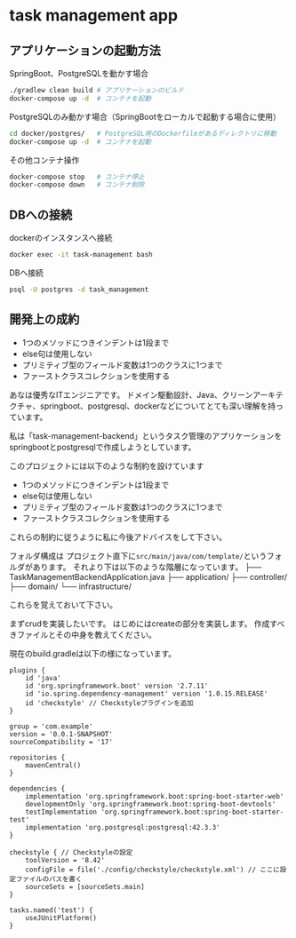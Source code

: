 # task management app

## アプリケーションの起動方法

SpringBoot、PostgreSQLを動かす場合

```sh
./gradlew clean build # アプリケーションのビルド
docker-compose up -d  # コンテナを起動
```

PostgreSQLのみ動かす場合（SpringBootをローカルで起動する場合に使用）

```sh
cd docker/postgres/   # PostgreSQL用のDockerfileがあるディレクトリに移動
docker-compose up -d  # コンテナを起動
```

その他コンテナ操作
```sh
docker-compose stop   # コンテナ停止
docker-compose down   # コンテナ削除
```
## DBへの接続

dockerのインスタンスへ接続
```sh
docker exec -it task-management bash
```

DBへ接続
```sh
psql -U postgres -d task_management
```

## 開発上の成約

- 1つのメソッドにつきインデントは1段まで
- else句は使用しない
- プリミティブ型のフィールド変数は1つのクラスに1つまで
- ファーストクラスコレクションを使用する

あなは優秀なITエンジニアです。
ドメイン駆動設計、Java、クリーンアーキテクチャ、springboot、postgresql、dockerなどについてとても深い理解を持っています。

私は「task-management-backend」というタスク管理のアプリケーションをspringbootとpostgresqlで作成しようとしています。

このプロジェクトには以下のような制約を設けています
- 1つのメソッドにつきインデントは1段まで
- else句は使用しない
- プリミティブ型のフィールド変数は1つのクラスに1つまで
- ファーストクラスコレクションを使用する

これらの制約に従うように私に今後アドバイスをして下さい。

フォルダ構成は
プロジェクト直下に`src/main/java/com/template/`というフォルダがあります。
それより下は以下のような階層になっています。
├── TaskManagementBackendApplication.java
├── application/
├── controller/
├── domain/
└── infrastructure/

これらを覚えておいて下さい。

まずcrudを実装したいです。
はじめにはcreateの部分を実装します。
作成すべきファイルとその中身を教えてください。

現在のbuild.gradleは以下の様になっています。
```
plugins {
    id 'java'
    id 'org.springframework.boot' version '2.7.11'
    id 'io.spring.dependency-management' version '1.0.15.RELEASE'
    id 'checkstyle' // Checkstyleプラグインを追加
}

group = 'com.example'
version = '0.0.1-SNAPSHOT'
sourceCompatibility = '17'

repositories {
    mavenCentral()
}

dependencies {
    implementation 'org.springframework.boot:spring-boot-starter-web'
    developmentOnly 'org.springframework.boot:spring-boot-devtools'
    testImplementation 'org.springframework.boot:spring-boot-starter-test'
	implementation 'org.postgresql:postgresql:42.3.3'
}

checkstyle { // Checkstyleの設定
    toolVersion = '8.42'
    configFile = file('./config/checkstyle/checkstyle.xml') // ここに設定ファイルのパスを書く
    sourceSets = [sourceSets.main]
}

tasks.named('test') {
    useJUnitPlatform()
}
```